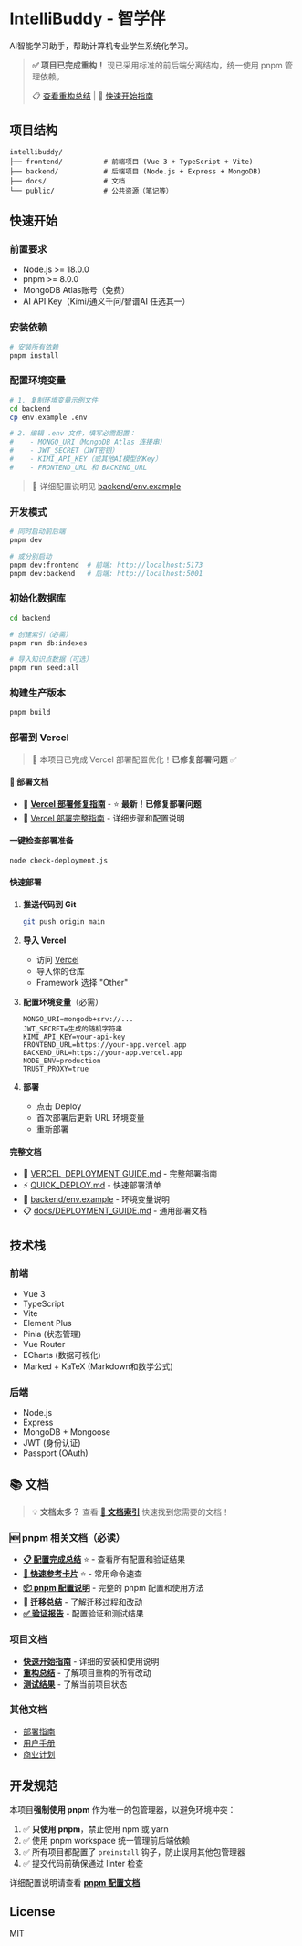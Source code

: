 # IntelliBuddy - 智学伴

AI智能学习助手，帮助计算机专业学生系统化学习。

> **✅ 项目已完成重构！** 现已采用标准的前后端分离结构，统一使用 pnpm 管理依赖。
> 
> 📋 [查看重构总结](./REFACTOR_SUMMARY.md) | 🚀 [快速开始指南](./QUICK_START.md)

## 项目结构

```
intellibuddy/
├── frontend/          # 前端项目 (Vue 3 + TypeScript + Vite)
├── backend/           # 后端项目 (Node.js + Express + MongoDB)
├── docs/              # 文档
└── public/            # 公共资源（笔记等）
```

## 快速开始

### 前置要求

- Node.js >= 18.0.0
- pnpm >= 8.0.0
- MongoDB Atlas账号（免费）
- AI API Key（Kimi/通义千问/智谱AI 任选其一）

### 安装依赖

```bash
# 安装所有依赖
pnpm install
```

### 配置环境变量

```bash
# 1. 复制环境变量示例文件
cd backend
cp env.example .env

# 2. 编辑 .env 文件，填写必需配置：
#    - MONGO_URI（MongoDB Atlas 连接串）
#    - JWT_SECRET（JWT密钥）
#    - KIMI_API_KEY（或其他AI模型的Key）
#    - FRONTEND_URL 和 BACKEND_URL
```

> 📖 详细配置说明见 [backend/env.example](backend/env.example)

### 开发模式

```bash
# 同时启动前后端
pnpm dev

# 或分别启动
pnpm dev:frontend  # 前端: http://localhost:5173
pnpm dev:backend   # 后端: http://localhost:5001
```

### 初始化数据库

```bash
cd backend

# 创建索引（必需）
pnpm run db:indexes

# 导入知识点数据（可选）
pnpm run seed:all
```

### 构建生产版本

```bash
pnpm build
```

### 部署到 Vercel

> 🚀 本项目已完成 Vercel 部署配置优化！**已修复部署问题** ✅

#### 📖 部署文档

- 🔧 **[Vercel 部署修复指南](./VERCEL_DEPLOYMENT_FIXED.md)** - ⭐ **最新！已修复部署问题**
- 📖 [Vercel 部署完整指南](./VERCEL_DEPLOYMENT_GUIDE.md) - 详细步骤和配置说明

#### 一键检查部署准备

```bash
node check-deployment.js
```

#### 快速部署

1. **推送代码到 Git**
   ```bash
   git push origin main
   ```

2. **导入 Vercel**
   - 访问 [Vercel](https://vercel.com)
   - 导入你的仓库
   - Framework 选择 "Other"

3. **配置环境变量**（必需）
   ```env
   MONGO_URI=mongodb+srv://...
   JWT_SECRET=生成的随机字符串
   KIMI_API_KEY=your-api-key
   FRONTEND_URL=https://your-app.vercel.app
   BACKEND_URL=https://your-app.vercel.app
   NODE_ENV=production
   TRUST_PROXY=true
   ```

4. **部署**
   - 点击 Deploy
   - 首次部署后更新 URL 环境变量
   - 重新部署

#### 完整文档

- 📖 [VERCEL_DEPLOYMENT_GUIDE.md](./VERCEL_DEPLOYMENT_GUIDE.md) - 完整部署指南
- ⚡ [QUICK_DEPLOY.md](./QUICK_DEPLOY.md) - 快速部署清单
- 🔧 [backend/env.example](./backend/env.example) - 环境变量说明
- 📋 [docs/DEPLOYMENT_GUIDE.md](./docs/DEPLOYMENT_GUIDE.md) - 通用部署文档

## 技术栈

### 前端
- Vue 3
- TypeScript
- Vite
- Element Plus
- Pinia (状态管理)
- Vue Router
- ECharts (数据可视化)
- Marked + KaTeX (Markdown和数学公式)

### 后端
- Node.js
- Express
- MongoDB + Mongoose
- JWT (身份认证)
- Passport (OAuth)

## 📚 文档

> 💡 **文档太多？** 查看 **[📖 文档索引](./DOCUMENTATION_INDEX.md)** 快速找到您需要的文档！

### 🆕 pnpm 相关文档（必读）
- **[📋 配置完成总结](./FINAL_SUMMARY.md)** ⭐ - 查看所有配置和验证结果
- **[🚀 快速参考卡片](./PNPM_QUICK_REFERENCE.md)** ⭐ - 常用命令速查
- **[📦 pnpm 配置说明](./PNPM_CONFIG.md)** - 完整的 pnpm 配置和使用方法
- **[📝 迁移总结](./PNPM_MIGRATION_SUMMARY.md)** - 了解迁移过程和改动
- **[✅ 验证报告](./VERIFICATION_REPORT.md)** - 配置验证和测试结果

### 项目文档
- **[快速开始指南](./QUICK_START.md)** - 详细的安装和使用说明
- **[重构总结](./REFACTOR_SUMMARY.md)** - 了解项目重构的所有改动
- **[测试结果](./TEST_RESULTS.md)** - 了解当前项目状态

### 其他文档
- [部署指南](./docs/DEPLOYMENT_GUIDE.md)
- [用户手册](./docs/USER_MANUAL.md)
- [商业计划](./docs/BUSINESS_PLAN.md)

## 开发规范

本项目**强制使用 pnpm** 作为唯一的包管理器，以避免环境冲突：

1. ✅ **只使用 pnpm**，禁止使用 npm 或 yarn
2. ✅ 使用 pnpm workspace 统一管理前后端依赖
3. ✅ 所有项目都配置了 `preinstall` 钩子，防止误用其他包管理器
4. ✅ 提交代码前确保通过 linter 检查

详细配置说明请查看 **[pnpm 配置文档](./PNPM_CONFIG.md)**

## License

MIT
